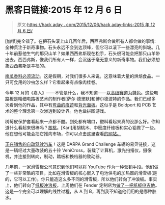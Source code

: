 # 黑客日链接:2015 年 12 月 6 日

> 原文:[https://hack aday . com/2015/12/06/hack aday-links-2015 年 12 月 6 日/](https://hackaday.com/2015/12/06/hackaday-links-december-6-2015/)

[加缪]完全错了。在把石头滚上山几百年后，西西弗斯会做所有人都会做的事情:全神贯注于新奇事物。石头永远不会到达顶峰，但它可以滚下一些漂亮的斜坡。几十年前惹他生气的那只山羊？如果西西弗斯现在松手，石头很可能会把那只山羊带出去。西西弗斯，像我们所有人一样，会沉迷于毫无意义的新奇事物。我们必须想象西西弗斯是幸福的。

[南瓜香料必须流动](http://kitchenoverlord.com/2015/12/03/dune-week-spice-filled-sandworm/)。这是假期，对我们很多人来说，这意味着大量的烘焙食品。一只可食用的沙虫怎么样？它看起来有点像肉桂卷。

今年 12 月的《嘉人》——不管是什么，我不知道——[以高级赛道为特色](http://www.boldport.com/blog/2015/11/25/haute-circuits)。这些电路板是精细电路板艺术的制作者[萨尔·德里默]和博尔德波特的作品。我们已经多次看到他的作品，其中有[弯曲的痕迹](http://hackaday.com/2013/03/27/turning-pcbs-into-art/)和[背光面板](http://hackaday.com/2013/09/24/backlit-pcb-panel-as-wall-art/)。这似乎是 Boldport 和 PCB 艺术的整个理念第一次渗透到设计界。他也做拼图游戏。

树莓皮保护套看起来一点都不酷。到处都有端口，塑料看起来真的没那么好。你知道什么看起来很棒吗？[核桃](http://imgur.com/a/JO1OI)。[Karl]用胡桃木、中密度纤维板和实心铝做了一些。他在想他可能会把它推向市场，你可以点击这里查看[的网站。](http://www.karllautman.com/)

[正在销售的自动驾驶汽车](http://www.ebay.com/itm/151905503303)！这是 DARPA Grand Challenge 车辆的易贝链接，这是一辆经过大量改装的五十铃 VehiCross，装载了计算机，激光扫描仪，摄像机，并连接到转向，制动，踏板和换档器的致动器。

几年前，一家滑雪板公司意识到他们可以将 YouTube 作为一种营销手段。他们做了一些非常酷的项目，比如在滑雪板的核心嵌入了电池供电的加热器的滑雪板(是的，它可以工作)。你只能造这么多不同的滑雪板，所以他们转向了冲浪板。事实上，他们转向了[纸板冲浪板](https://www.youtube.com/watch?v=BrIidL34rfw)，上周他们在 Fender 定制店为[做了一把纸板电吉他](https://www.youtube.com/watch?v=7Oo2H-W7d6A)。这是一个完全可以理解的线性过程，从 A 到 B，再到我不知道他们用的是哪种胶水。